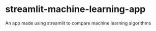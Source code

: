 # streamlit-machine-learning-app
An app made using streamlit to compare machine learning algorithms

